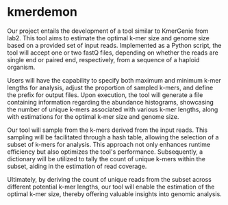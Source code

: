 # kmerdemon

Our project entails the development of a tool similar to KmerGenie from lab2. This tool aims to estimate the optimal k-mer size and genome size based on a provided set of input reads. Implemented as a Python script, the tool will accept one or two fastQ files, depending on whether the reads are single end or paired end, respectively, from a sequence of a haploid organism.

Users will have the capability to specify both maximum and minimum k-mer lengths for analysis, adjust the proportion of sampled k-mers, and define the prefix for output files. Upon execution, the tool will generate a file containing information regarding the abundance histograms, showcasing the number of unique k-mers associated with various k-mer lengths, along with estimations for the optimal k-mer size and genome size.

Our tool will sample from the k-mers derived from the input reads. This sampling will be facilitated through a hash table, allowing the selection of a subset of k-mers for analysis. This approach not only enhances runtime efficiency but also optimizes the tool's performance. Subsequently, a dictionary will be utilized to tally the count of unique k-mers within the subset, aiding in the estimation of read coverage.

Ultimately, by deriving the count of unique reads from the subset across different potential k-mer lengths, our tool will enable the estimation of the optimal k-mer size, thereby offering valuable insights into genomic analysis.




